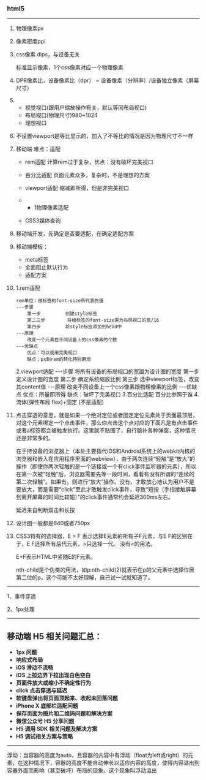 ### html5

---

1. 物理像素px

2. 像素密度ppi

3. css像素 dips，与设备无关

   标准显示像素，1个css像素对应一个物理像素

4. DPR像素比，设备像素比（dpr） = 设备像素（分辨率）/设备独立像素（屏幕尺寸）

5. - 视觉视口(跟用户缩放操作有关，默认等同布局视口)
   - 布局视口(物理尺寸)980~1024
   - 理想视口

6. 不设置viewport是等比显示的，加入了不等比的情况是因为物理尺寸不一样 

7. 移动端 难点：适配

   - rem适配  计算rem过于复杂，优点：没有破坏完美视口

   - 百分比适配  页面元素众多，复杂时，不是理想的方案

   - viewport适配  缩减即所得，但是非完美视口

   - - 1物理像素适配

   - CSS3媒体查询

8. 移动端开发，先确定是否要适配，在确定适配方案

9. 移动端模板：

   	- meta标签
   	- 全面阻止默认行为
   	- 适配方案

10. 1.rem适配

   		rem单位：根标签的font-size所代表的值
   		---步骤
   			第一步  		创建style标签
   			第二三步		将根标签的font-size置为布局视口的宽/16
   			第四步  		将style标签添加到head中
   		---原理
   			改变一个元素在不同设备上的css像素的个数
   		---优缺点
   			优点：可以使用完美视口
   			缺点：px到rem的转化特别麻烦
   	2.viewport适配
   		---步骤
   			将所有设备的布局视口的宽置为设计图的宽度
   			第一步	定义设计图的宽度
   			第二步	确定系统缩放比例
   			第三步	选中viewport标签，改变其content值
   		---原理
   			改变不同设备上一个css像素跟物理像素的比例
   		---优缺点
   			优点：所量即所得
   			缺点：破坏了完美视口
   	3.百分比适配
   		百分比参照于谁
   	4.流体(弹性布局 flex)+固定 (不是适配)

11. ​    点击穿透的意思，就是如果一个绝对定位或者固定定位元素处于页面最顶层，对这个元素绑定一个点击事件，那么你点击这个点对应的下面凡是有点击事件或者a标签都会被触发执行。这里就不贴图了，自行脑补各种弹窗，这种情况还是非常多的。

    ​	在手持设备的浏览器上（本处主要指代iOS和Android系统上的webkit内核的浏览器和嵌入在应用程序里面的webview），由于两次连续“轻触”是“放大”的操作（即使你两次轻触的是一个链接或一个有click事件监听器的元素），所以在第一次被“轻触”后，浏览器需要先等一段时间，看看有没有所谓的“连续的第二次轻触”。如果有，则进行“放大”操作。没有，才敢放心地认为用户不是要放大，而是需要“click”至此才敢触发click事件，导致“短按（手指接触屏幕到离开屏幕的时间比较短）”的click事件通常约会延迟300ms左右。

    延迟来自判断双击和长按
    
12. 设计图一般都是640或者750px

13. CSS3特有的选择器，E > F 表示选择E元素的所有子F元素，与E F的区别在于，E F选择所有后代元素，>只选择一代。 没有<的用法。

    E+F表示HTML中紧随E的F元素。

    nth-child是个伪类的用法，如p:nth-child(2)就表示在p的父元素中选择位居第二位的p，这个可能不太好理解，自己试一试就知道了。







---

1、事件穿透

2、1px处理

---

## 移动端 H5 相关问题汇总：

 

- **1px 问题**
- **响应式布局**
- **iOS 滑动不流畅**
- **iOS 上拉边界下拉出现白色空白**
- **页面件放大或缩小不确定性行为**
- **click 点击穿透与延迟**
- **软键盘弹出将页面顶起来、收起未回落问题**
- **iPhone X 底部栏适配问题**
- **保存页面为图片和二维码问题和解决方案**
- **微信公众号 H5 分享问题**
- **H5 调用 SDK 相关问题及解决方案**
- **H5 调试相关方案与策略**

---

浮动：当容器的高度为auto，且容器的内容中有浮动（float为left或right）的元素，在这种情况下，容器的高度不能自动伸长以适应内容的高度，使得内容溢出到容器外面而影响（甚至破坏）布局的现象。这个现象叫浮动溢出